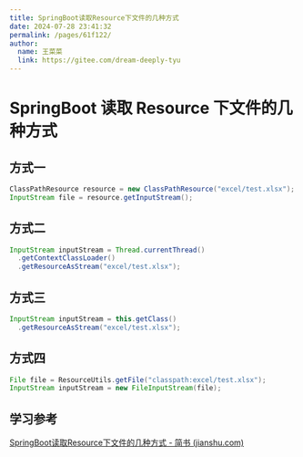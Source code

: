 ```yaml
---
title: SpringBoot读取Resource下文件的几种方式
date: 2024-07-28 23:41:32
permalink: /pages/61f122/
author: 
  name: 王菜菜
  link: https://gitee.com/dream-deeply-tyu
---
```

# SpringBoot 读取 Resource 下文件的几种方式

## 方式一

```java
ClassPathResource resource = new ClassPathResource("excel/test.xlsx");
InputStream file = resource.getInputStream();
```



## 方式二

```java
InputStream inputStream = Thread.currentThread()
  .getContextClassLoader()
  .getResourceAsStream("excel/test.xlsx");
```



## 方式三

```java
InputStream inputStream = this.getClass()
  .getResourceAsStream("excel/test.xlsx");
```



## 方式四

```java
File file = ResourceUtils.getFile("classpath:excel/test.xlsx");
InputStream inputStream = new FileInputStream(file);
```





## 学习参考

[SpringBoot读取Resource下文件的几种方式 - 简书 (jianshu.com)](https://www.jianshu.com/p/7d7e5e4e8ae3)